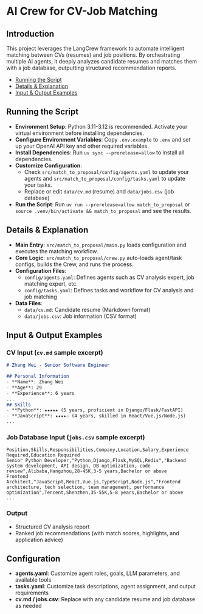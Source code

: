 # AI Crew for CV-Job Matching

## Introduction
This project leverages the LangCrew framework to automate intelligent matching between CVs (resumes) and job positions. By orchestrating multiple AI agents, it deeply analyzes candidate resumes and matches them with a job database, outputting structured recommendation reports.

- [Running the Script](#running-the-script)
- [Details & Explanation](#details--explanation)
- [Input & Output Examples](#input--output-examples)

## Running the Script
- **Environment Setup**: Python 3.11-3.12 is recommended. Activate your virtual environment before installing dependencies.
- **Configure Environment Variables**: Copy `.env.example` to `.env` and set up your OpenAI API key and other required variables.
- **Install Dependencies**: Run `uv sync --prerelease=allow` to install all dependencies.
- **Customize Configuration**: 
  - Check `src/match_to_proposal/config/agents.yaml` to update your agents and `src/match_to_proposal/config/tasks.yaml` to update your tasks.
  - Replace or edit `data/cv.md` (resume) and `data/jobs.csv` (job database)
- **Run the Script**: Run `uv run --prerelease=allow match_to_proposal` or `source .venv/bin/activate && match_to_proposal` and see the results.


## Details & Explanation
- **Main Entry**: `src/match_to_proposal/main.py` loads configuration and executes the matching workflow.
- **Core Logic**: `src/match_to_proposal/crew.py` auto-loads agent/task configs, builds the Crew, and runs the process.
- **Configuration Files**:
  - `config/agents.yaml`: Defines agents such as CV analysis expert, job matching expert, etc.
  - `config/tasks.yaml`: Defines tasks and workflow for CV analysis and job matching
- **Data Files**:
  - `data/cv.md`: Candidate resume (Markdown format)
  - `data/jobs.csv`: Job information (CSV format)

## Input & Output Examples
### CV Input (`cv.md` sample excerpt)
```markdown
# Zhang Wei - Senior Software Engineer

## Personal Information
- **Name**: Zhang Wei
- **Age**: 29
- **Experience**: 6 years
...
## Skills
- **Python**: ★★★★★ (5 years, proficient in Django/Flask/FastAPI)
- **JavaScript**: ★★★★☆ (4 years, skilled in React/Vue.js/Node.js)
...
```

### Job Database Input (`jobs.csv` sample excerpt)
```csv
Position,Skills,Responsibilities,Company,Location,Salary,Experience Required,Education Required
Senior Python Developer,"Python,Django,Flask,MySQL,Redis","Backend system development, API design, DB optimization, code review",Alibaba,Hangzhou,28-45K,3-5 years,Bachelor or above
Frontend Architect,"JavaScript,React,Vue.js,TypeScript,Node.js","Frontend architecture, tech selection, team management, performance optimization",Tencent,Shenzhen,35-55K,5-8 years,Bachelor or above
...
```

### Output
- Structured CV analysis report
- Ranked job recommendations (with match scores, highlights, and application advice)

## Configuration
- **agents.yaml**: Customize agent roles, goals, LLM parameters, and available tools
- **tasks.yaml**: Customize task descriptions, agent assignment, and output requirements
- **cv.md / jobs.csv**: Replace with any candidate resume and job database as needed